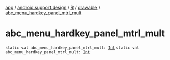 [app](../../../index.md) / [android.support.design](../../index.md) / [R](../index.md) / [drawable](index.md) / [abc_menu_hardkey_panel_mtrl_mult](./abc_menu_hardkey_panel_mtrl_mult.md)

# abc_menu_hardkey_panel_mtrl_mult

`static val abc_menu_hardkey_panel_mtrl_mult: `[`Int`](https://kotlinlang.org/api/latest/jvm/stdlib/kotlin/-int/index.html)
`static val abc_menu_hardkey_panel_mtrl_mult: `[`Int`](https://kotlinlang.org/api/latest/jvm/stdlib/kotlin/-int/index.html)